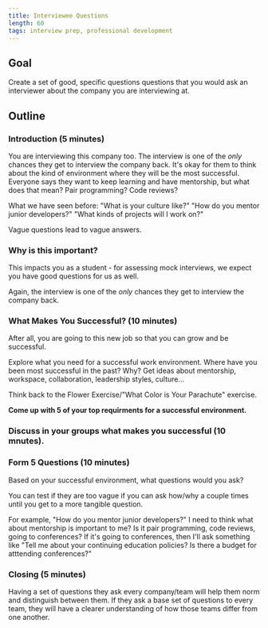 ```yaml
---
title: Interviewee Questions
length: 60
tags: interview prep, professional development
---
```


## Goal
Create a set of good, specific questions questions that you would ask an interviewer about the company you are interviewing at.

## Outline

### Introduction (5 minutes)

You are interviewing this company too. The interview is one of the _only_ chances they get to interview the company back. It's okay for them to think about the kind of environment where they will be the most successful. Everyone says they want to keep learning and have mentorship, but what does that mean? Pair programming? Code reviews?

What we have seen before: "What is your culture like?" "How do you mentor junior developers?" "What kinds of projects will I work on?"

Vague questions lead to vague answers.

### Why is this important?

This impacts you as a student - for assessing mock interviews, we expect you have good questions for us as well.

Again, the interview is one of the _only_ chances they get to interview the company back.

### What Makes You Successful? (10 minutes)

After all, you are going to this new job so that you can grow and be successful.

Explore what you need for a successful work environment. Where have you been most successful in the past? Why? Get ideas about mentorship, workspace, collaboration, leadership styles, culture...

Think back to the Flower Exercise/"What Color is Your Parachute" exercise.

**Come up with 5 of your top requirments for a successful environment.**

### Discuss in your groups what makes you successful (10 mnutes).

### Form 5 Questions (10 minutes)

Based on your successful environment, what questions would you ask?

You can test if they are too vague if you can ask how/why a couple times until you get to a more tangible question.

For example, "How do you mentor junior developers?" I need to think what about mentorship is important to me? Is it pair programming, code reviews, going to conferences? If it's going to conferences, then I'll ask something like "Tell me about your continuing education policies? Is there a budget for atttending conferences?"

### Closing (5 minutes)

Having a set of questions they ask every company/team will help them norm and distinguish between them. If they ask a base set of questions to every team, they will have a clearer understanding of how those teams differ from one another.
